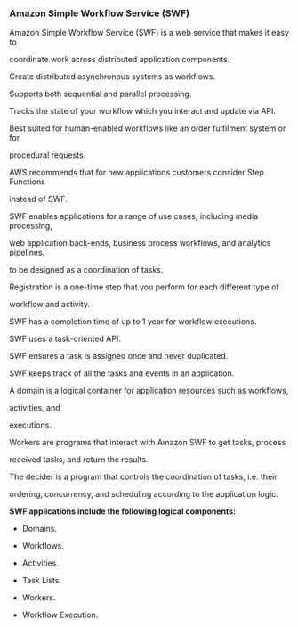 ### Amazon Simple Workflow Service (SWF)


Amazon Simple Workflow Service (SWF) is a web service that makes it easy to

coordinate work across distributed application components.


Create distributed asynchronous systems as workflows.


Supports both sequential and parallel processing.


Tracks the state of your workflow which you interact and update via API.


Best suited for human-enabled workflows like an order fulfilment system or for

procedural requests.


AWS recommends that for new applications customers consider Step Functions

instead of SWF.


SWF enables applications for a range of use cases, including media processing,

web application back-ends, business process workflows, and analytics pipelines,

to be designed as a coordination of tasks.


Registration is a one-time step that you perform for each different type of

workflow and activity.


SWF has a completion time of up to 1 year for workflow executions.


SWF uses a task-oriented API.


SWF ensures a task is assigned once and never duplicated.


SWF keeps track of all the tasks and events in an application.


A domain is a logical container for application resources such as workflows,

activities, and


executions.


Workers are programs that interact with Amazon SWF to get tasks, process

received tasks, and return the results.


The decider is a program that controls the coordination of tasks, i.e. their

ordering, concurrency, and scheduling according to the application logic.


**SWF applications include the following logical components:**


- Domains.

- Workflows.

- Activities.

- Task Lists.

- Workers.

- Workflow Execution.

